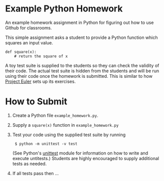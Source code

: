 # Example Python Homework

An example homework assignment in Python for figuring out how to use Github for
classrooms.

This simple assignment asks a student to provide a Python function which squares
an input value.

    def square(x):
        # return the square of x

A toy test suite is supplied to the students so they can check the validity of
their code. The actual test suite is hidden from the students and will be run
using their code once the homework is submitted. This is similar to how
[Project Euler](http://projecteuler.net) sets up its exercises.

# How to Submit

1. Create a Python file `example_homework.py`.
2. Supply a `square(x)` function in `example_homework.py`
3. Test your code using the supplied test suite by running

        $ python -m unittest -v test

   (See Python's [unittest](https://docs.python.org/2/library/unittest.html)
   module for information on how to write and execute untitests.) Students are
   highly encouraged to supply additional tests as needed.
4. If all tests pass then ...
